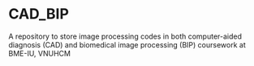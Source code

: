 # CAD_BIP
 A repository to store image processing codes in both computer-aided diagnosis (CAD) and biomedical image processing (BIP) coursework at BME-IU, VNUHCM
